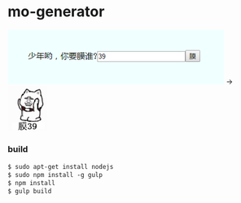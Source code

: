 mo-generator
============

![screenshot](doc/screenshot.png)
->
![result](doc/result.gif)

### build

```
$ sudo apt-get install nodejs
$ sudo npm install -g gulp
$ npm install
$ gulp build
```
